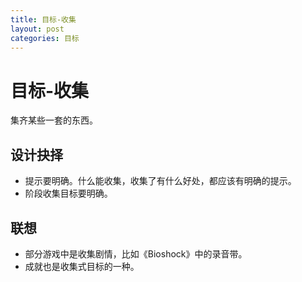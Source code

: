 ```yaml
---
title: 目标-收集
layout: post
categories: 目标
---
```


# 目标-收集
集齐某些一套的东西。

## 设计抉择
- 提示要明确。什么能收集，收集了有什么好处，都应该有明确的提示。
- 阶段收集目标要明确。

## 联想
- 部分游戏中是收集剧情，比如《Bioshock》中的录音带。
- 成就也是收集式目标的一种。